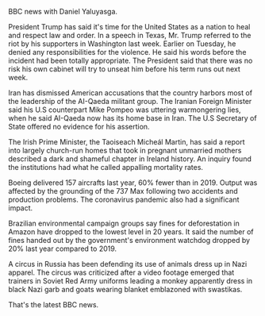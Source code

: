 BBC news with Daniel Yaluyasga.

President Trump has said it's time for the United States as a nation to heal and respect law and order. In a speech in Texas, Mr. Trump referred to the riot by his supporters in Washington last week. Earlier on Tuesday, he denied any responsibilities for the violence. He said his words before the incident had been totally appropriate. The President said that there was no risk his own cabinet will try to unseat him before his term runs out next week.

Iran has dismissed American accusations that the country harbors most of the leadership of the AI-Qaeda militant group. The Iranian Foreign Minister said his U.S counterpart Mike Pompeo was uttering warmongering lies, when he said AI-Qaeda now has its home base in Iran. The U.S Secretary of State offered no evidence for his assertion.

The Irish Prime Minister, the Taoiseach Micheál Martin, has said a report into largely church-run homes that took in pregnant unmarried mothers described a dark and shameful chapter in Ireland history. An inquiry found the institutions had what he called appalling mortality rates.

Boeing delivered 157 aircrafts last year, 60% fewer than in 2019. Output was affected by the grounding of the 737 Max following two accidents and production problems. The coronavirus pandemic also had a significant impact.

Brazilian environmental campaign groups say fines for deforestation in Amazon have dropped to the lowest level in 20 years. It said the number of fines handed out by the government's environment watchdog dropped by 20% last year compared to 2019.

A circus in Russia has been defending its use of animals dress up in Nazi apparel. The circus was criticized after a video footage emerged that trainers in Soviet Red Army uniforms leading a monkey apparently dress in black Nazi garb and goats wearing blanket emblazoned with swastikas.

That's the latest BBC news.
